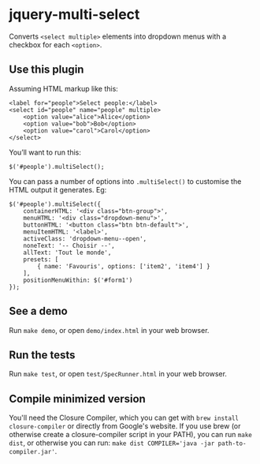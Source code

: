 # jquery-multi-select

Converts `<select multiple>` elements into dropdown menus with a checkbox for each `<option>`.

## Use this plugin

Assuming HTML markup like this:

    <label for="people">Select people:</label>
    <select id="people" name="people" multiple>
        <option value="alice">Alice</option>
        <option value="bob">Bob</option>
        <option value="carol">Carol</option>
    </select>

You’ll want to run this:

    $('#people').multiSelect();

You can pass a number of options into `.multiSelect()` to customise the HTML output it generates. Eg:

    $('#people').multiSelect({
        containerHTML: '<div class="btn-group">',
        menuHTML: '<div class="dropdown-menu">',
        buttonHTML: '<button class="btn btn-default">',
        menuItemHTML: '<label>',
        activeClass: 'dropdown-menu--open',
        noneText: '-- Choisir --',
        allText: 'Tout le monde',
        presets: [
            { name: 'Favouris', options: ['item2', 'item4'] }
        ],
        positionMenuWithin: $('#form1')
    });

## See a demo

Run `make demo`, or open `demo/index.html` in your web browser.

## Run the tests

Run `make test`, or open `test/SpecRunner.html` in your web browser.

## Compile minimized version

You'll need the Closure Compiler, which you can get with `brew install
closure-compiler` or directly from Google's website. If you use brew
(or otherwise create a closure-compiler script in your PATH), you can
run `make dist`, or otherwise you can run:
`make dist COMPILER='java -jar path-to-compiler.jar'`.

